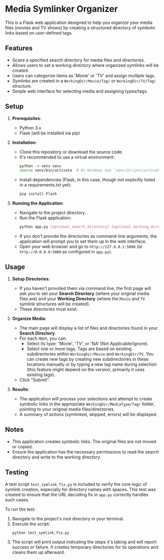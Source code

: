 # Media Symlinker Organizer

This is a Flask web application designed to help you organize your media files (movies and TV shows) by creating a structured directory of symbolic links based on user-defined tags.

## Features

- Scans a specified search directory for media files and directories.
- Allows users to set a working directory where organized symlinks will be created.
- Users can categorize items as 'Movie' or 'TV' and assign multiple tags.
- Symlinks are created in a `WorkingDir/Movie/Tag/` or `WorkingDir/TV/Tag/` structure.
- Simple web interface for selecting media and assigning types/tags.

## Setup

1.  **Prerequisites**:
    *   Python 3.x
    *   Flask (will be installed via pip)

2.  **Installation**:
    *   Clone this repository or download the source code.
    *   It's recommended to use a virtual environment:
        ```bash
        python -m venv venv
        source venv/bin/activate  # On Windows use `venv\Scripts\activate`
        ```
    *   Install dependencies (Flask, in this case, though not explicitly listed in a requirements.txt yet):
        ```bash
        pip install Flask
        ```

3.  **Running the Application**:
    *   Navigate to the project directory.
    *   Run the Flask application:
        ```bash
        python app.py [optional_search_directory] [optional_working_directory]
        ```
    *   If you don't provide the directories as command-line arguments, the application will prompt you to set them up in the web interface.
    *   Open your web browser and go to `http://127.0.0.1:5000` (or `http://0.0.0.0:5000` as configured in `app.py`).

## Usage

1.  **Setup Directories**:
    *   If you haven't provided them via command line, the first page will ask you to set your **Search Directory** (where your original media files are) and your **Working Directory** (where the `Movie` and `TV` symlink structures will be created).
    *   These directories must exist.

2.  **Organize Media**:
    *   The main page will display a list of files and directories found in your **Search Directory**.
    *   For each item, you can:
        *   Select its type: 'Movie', 'TV', or 'NA' (Not Applicable/Ignore).
        *   Select one or more tags. Tags are based on existing subdirectories within `WorkingDir/Movie` and `WorkingDir/TV`. You can create new tags by creating new subdirectories in these locations manually or by typing a new tag name during selection (this feature might depend on the version, primarily it uses existing tags).
    *   Click "Submit".

3.  **Results**:
    *   The application will process your selections and attempt to create symbolic links in the appropriate `WorkingDir/MediaType/Tag/` folder, pointing to your original media files/directories.
    *   A summary of actions (symlinked, skipped, errors) will be displayed.

## Notes

- This application creates symbolic links. The original files are not moved or copied.
- Ensure the application has the necessary permissions to read the search directory and write to the working directory.

## Testing

A test script `test_symlink_fix.py` is included to verify the core logic of symlink creation, especially for directory names with spaces. This test was created to ensure that the URL decoding fix in `app.py` correctly handles such cases.

To run the test:

1.  Navigate to the project's root directory in your terminal.
2.  Execute the script:
    ```bash
    python test_symlink_fix.py
    ```
3.  The script will print output indicating the steps it's taking and will report success or failure. It creates temporary directories for its operations and cleans them up afterward.
